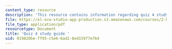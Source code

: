 ```yaml
---
content_type: resource
description: 'This resource contains information regarding quiz 4 study guide. '
file: https://ol-ocw-studio-app-production.s3.amazonaws.com/courses/2-086-numerical-computation-for-mechanical-engineers-fall-2012/019820beff95c5e66ad28ed15977e764_MIT2_086F12_quiz4_samples.pdf
file_type: application/pdf
resourcetype: Document
title: 'Quiz 4 study guide '
uid: 019820be-ff95-c5e6-6ad2-8ed15977e764
---
```

